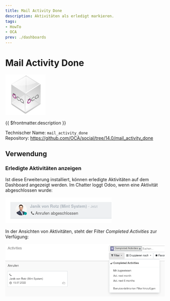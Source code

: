 ```yaml
---
title: Mail Activity Done
description: Aktivitäten als erledigt markieren.
tags:
- HowTo
- OCA
prev: ./dashboards
---
```

# Mail Activity Done
![icon_oca_app](attachments/icon_oca_app.png)

{{ $frontmatter.description }}

Technischer Name: `mail_activity_done`\
Repository: <https://github.com/OCA/social/tree/14.0/mail_activity_done>

## Verwendung

### Erledigte Aktivitäten anzeigen

Ist diese Erweiterung installiert, können erledigte Aktivitäten auf dem Dashboard angezeigt werden. Im Chatter loggt Odoo, wenn eine Aktivität abgeschlossen wurde:

![](attachments/Mail%20Activity%20Done.png)

In der Ansichten von Aktivitäten, steht der Filter *Completed Activities* zur Verfügung:

![](attachments/Mail%20Activity%20Done%20Filter.png)